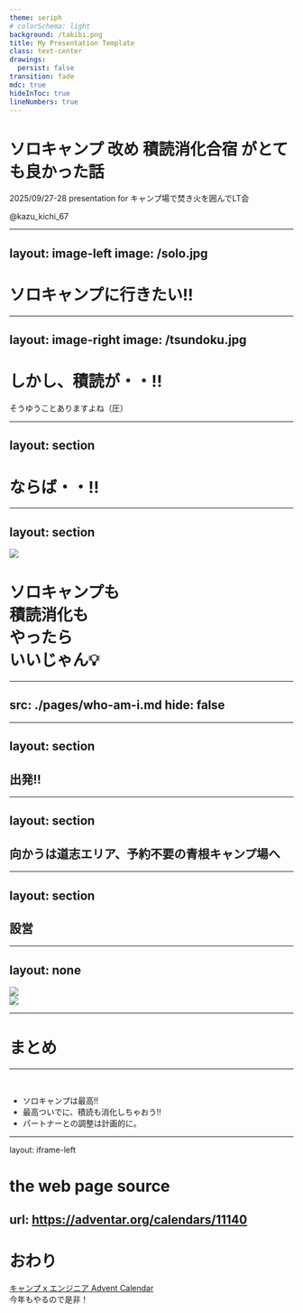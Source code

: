 ```yaml
---
theme: seriph
# colorSchema: light
background: /takibi.png
title: My Presentation Template
class: text-center
drawings:
  persist: false
transition: fade
mdc: true
hideInToc: true
lineNumbers: true
---
```


# ソロキャンプ 改め 積読消化合宿 がとても良かった話

2025/09/27-28 presentation for キャンプ場で焚き火を囲んでLT会

@kazu_kichi_67

<div class="abs-br m-6 flex gap-2">
  <a href="https://x.com/kazu_kichi_67" target="_blank" alt="X" title="Open in X"
    class="text-xl slidev-icon-btn opacity-50 !border-none !hover:text-white">
    <carbon-logo-x />
  </a>
  <a href="https://github.com/kazu-kichi-67" target="_blank" alt="GitHub" title="Open in GitHub"
    class="text-xl slidev-icon-btn opacity-50 !border-none !hover:text-white">
    <carbon-logo-github />
  </a>
</div>

---
layout: image-left
image: /solo.jpg
---

<div class="flex flex-col items-center justify-center h-full">
  <h1 class="text-3xl font-bold">ソロキャンプに行きたい!!</h1>
</div>

---
layout: image-right
image: /tsundoku.jpg
---

<div class="flex flex-col items-center justify-center h-full">
  <h1 class="text-3xl font-bold">しかし、<span v-mark.circle.orange>積読が</span>・・!!</h1>
  <p class="mt-4 text-lg">そうゆうことありますよね（圧）</p>
</div>

---
layout: section
---

# ならば・・!!

---
layout: section
---

<div class="scale-[0.55] w-[80%] origin-top ml-[10%]">
  <img src="/tsundoku-camp.jpg" />
</div>
<h1 class="absolute bottom-[20%] left-1/2 -translate-x-1/2 text-white text-5xl font-bold bg-black/50">
  ソロキャンプも<br>積読消化も<br>やったら<br>いいじゃん💡
</h1>

---
src: ./pages/who-am-i.md
hide: false
---

---
layout: section
---

<h2 class="absolute" >
  出発!!
</h2>

<div class="scale-[0.5] w-[80%] origin-top ml-[15%]">
  <Tweet id="1863739137079255161"/>
</div>

---
layout: section
---

## 向かうは道志エリア、予約不要の青根キャンプ場へ

---
layout: section
---

<h2 class="absolute" >
  設営
</h2>

<div class="scale-[0.7] w-[80%] origin-top ml-[15%]">
  <Tweet id="1863790883390554346"/>
</div>

---
layout: none
---

<div class="absolute scale-[0.8] left-[40%] top-[20%]" >
  <img src="/car.jpg" />
</div>

<div class="absolute scale-[0.4] left-[-30%] top-[-40%]" >
  <img src="/camp-site.jpg" />
</div>

---

# まとめ

***

<br>

<v-clicks>

- ソロキャンプは最高!!
- 最高ついでに、積読も消化しちゃおう!!
- パートナーとの調整は計画的に。

</v-clicks>

---
layout: iframe-left

# the web page source
url: https://adventar.org/calendars/11140
---

<div class="flex flex-col items-center justify-center h-full">
  <h1 class="text-3xl font-bold">おわり</h1>
  <p class="mt-4 text-lg">
    <a href="https://adventar.org/calendars/11140" target="_blank" class="text-blue-400 underline">キャンプ x エンジニア Advent Calendar</a> <br>
    <span v-mark.red>今年もやるので是非！</span>
  </p>
</div>


